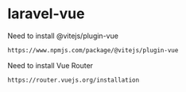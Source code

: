 # laravel-vue
 
Need to install 
@vitejs/plugin-vue

```bash
https://www.npmjs.com/package/@vitejs/plugin-vue
```


Need to install 
Vue Router

```bash
https://router.vuejs.org/installation
```
